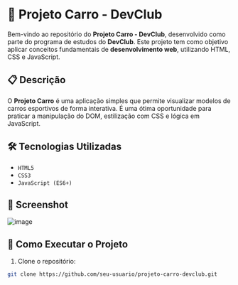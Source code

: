 # 🚗 Projeto Carro - DevClub

Bem-vindo ao repositório do **Projeto Carro - DevClub**, desenvolvido como parte do programa de estudos do **DevClub**. Este projeto tem como objetivo aplicar conceitos fundamentais de **desenvolvimento web**, utilizando HTML, CSS e JavaScript.

## 📋 Descrição

O **Projeto Carro** é uma aplicação simples que permite visualizar modelos de carros esportivos de forma interativa. É uma ótima oportunidade para praticar a manipulação do DOM, estilização com CSS e lógica em JavaScript.

## 🛠️ Tecnologias Utilizadas

- `HTML5`
- `CSS3`
- `JavaScript (ES6+)`

## 📸 Screenshot
![image](https://github.com/user-attachments/assets/ac77057f-d905-4935-ae6a-f5d41df43b1b)

## 🚀 Como Executar o Projeto

1. Clone o repositório:
```bash
git clone https://github.com/seu-usuario/projeto-carro-devclub.git 


